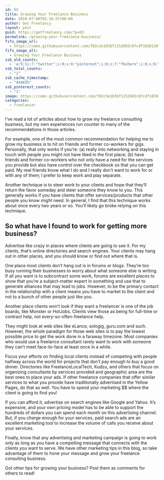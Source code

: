 ```yaml
---
id: 63
title: Growing Your Freelance Business
date: 2019-07-08T01:16:57+00:00
author: Get Freelancy
layout: post
guid: https://getfreelancy.com/?p=63
permalink: /growing-your-freelance-business/
fifu_image_url:
  - https://camo.githubusercontent.com/f02c3e183bf1152083c87cdf1838130f240ce0e1/68747470733a2f2f6c6976652e737461746963666c69636b722e636f6d2f333834352f31343935333133353130305f643564636431333230625f6f5f642e6a7067
fifu_image_alt:
  - Growing Your Freelance Business
ssb_old_counts:
  - 'a:5:{s:7:"twitter";i:0;s:9:"pinterest";i:0;s:7:"fbshare";i:0;s:6:"reddit";i:0;s:6:"tumblr";i:0;}'
ssb_total_counts:
  - "1"
ssb_cache_timestamp:
  - "444635"
ssb_pinterest_counts:
  - "1"
image: https://camo.githubusercontent.com/f02c3e183bf1152083c87cdf1838130f240ce0e1/68747470733a2f2f6c6976652e737461746963666c69636b722e636f6d2f333834352f31343935333133353130305f643564636431333230625f6f5f642e6a7067
categories:
  - freelancer
---
```

I’ve read a lot of articles about how to grow my freelance consulting business, but my own experiences run counter to many of the recommendations in those articles.

For example, one of the most common recommendation for helping me to grow my business is to hit on friends and former co-workers for gigs. Personally, that only works if you’re: (a) really into networking and staying in touch with people you might not have liked in the first place; (b) have friends and former co-workers who not only have a need for the services you provide but also have control over the checkbook so that you can get paid. My real friends know what I do and I really don’t want to work for or with any of them; I prefer to keep work and play separate.

Another technique is to steer work to your clients and hope that they’ll return the favor someday and steer someone they know to you. This generally works if you have clients that offer services/products that other people you know might need. In general, I find that this technique works about once every two years or so. You’ll likely go broke relying on this technique.

## 

## So what have I found to work for getting more business?

Advertise like crazy in places where clients are going to see it. For my clients, that’s online directories and search engines. Your clients may hang out in other places, and you should know or find out where that is.

One place most clients don’t hang out is in forums or blogs. They’re too busy running their businesses to worry about what someone else is writing. If all you want is to subcontract some work, forums are excellent places to show that you’re a subject-matter expert in something and use that to generate alliances that may lead to jobs. However, to be the primary contact in the relationship with a client means you have to market to the client and not to a bunch of other people just like you.

Another place clients won’t look if they want a freelancer is one of the job boards, like Monster or HotJobs. Clients view those as being for full-time or contract help, not every-so-often-freelance help.

They might look at web sites like eLance, sologig, guru.com and such. However, the whole paradigm for those web sites is to pay the lowest possible price to get the work done in a faraway timezone. Most companies who would use a freelance consultant rarely want to work with someone they can’t meet face-to-face at least once in a while.

Focus your efforts on finding local clients instead of competing with people halfway across the world for projects that don’t pay enough to buy a good dinner. Directories like FreelanceLocalTech, Kudzu, and others that focus on organizing consultants by services provided and geographic area are the best ones to place your ads. If other freelance companies that offer similar services to what you provide have traditionally advertised in the Yellow Pages, do that as well. You have to spend your marketing $$ where the client is going to find you!

If you can afford it, advertise on search engines like Google and Yahoo. It’s expensive, and your own pricing model has to be able to support the hundreds of dollars you can spend each month on this advertising channel. But, if you charge enough for your services, paid search ads are an excellent marketing tool to increase the volume of calls you receive about your services.

Finally, know that any advertising and marketing campaign is going to work only as long as you have a compelling message that connects with the clients you want to serve. We have other marketing tips in this blog, so take advantage of them to hone your message and grow your freelance consulting business.

Got other tips for growing your business? Post them as comments for others to read!